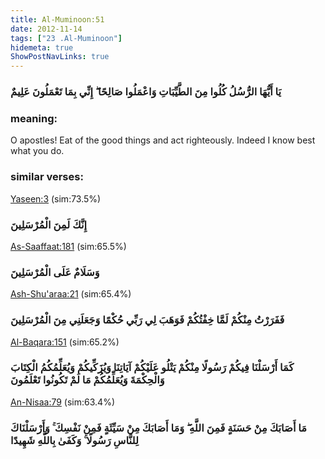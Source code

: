 ```yaml
---
title: Al-Muminoon:51
date: 2012-11-14
tags: ["23 .Al-Muminoon"]
hidemeta: true 
ShowPostNavLinks: true 
---
```

### يَا أَيُّهَا الرُّسُلُ كُلُوا مِنَ الطَّيِّبَاتِ وَاعْمَلُوا صَالِحًا ۖ إِنِّي بِمَا تَعْمَلُونَ عَلِيمٌ
### meaning: 
O apostles! Eat of the good things and act righteously. Indeed I know best what you do.
### similar verses: 

[Yaseen:3](/36/3) (sim:73.5%)

### إِنَّكَ لَمِنَ الْمُرْسَلِينَ

[As-Saaffaat:181](/37/181) (sim:65.5%)

### وَسَلَامٌ عَلَى الْمُرْسَلِينَ

[Ash-Shu'araa:21](/26/21) (sim:65.4%)

### فَفَرَرْتُ مِنْكُمْ لَمَّا خِفْتُكُمْ فَوَهَبَ لِي رَبِّي حُكْمًا وَجَعَلَنِي مِنَ الْمُرْسَلِينَ

[Al-Baqara:151](/2/151) (sim:65.2%)

### كَمَا أَرْسَلْنَا فِيكُمْ رَسُولًا مِنْكُمْ يَتْلُو عَلَيْكُمْ آيَاتِنَا وَيُزَكِّيكُمْ وَيُعَلِّمُكُمُ الْكِتَابَ وَالْحِكْمَةَ وَيُعَلِّمُكُمْ مَا لَمْ تَكُونُوا تَعْلَمُونَ

[An-Nisaa:79](/4/79) (sim:63.4%)

### مَا أَصَابَكَ مِنْ حَسَنَةٍ فَمِنَ اللَّهِ ۖ وَمَا أَصَابَكَ مِنْ سَيِّئَةٍ فَمِنْ نَفْسِكَ ۚ وَأَرْسَلْنَاكَ لِلنَّاسِ رَسُولًا ۚ وَكَفَىٰ بِاللَّهِ شَهِيدًا
